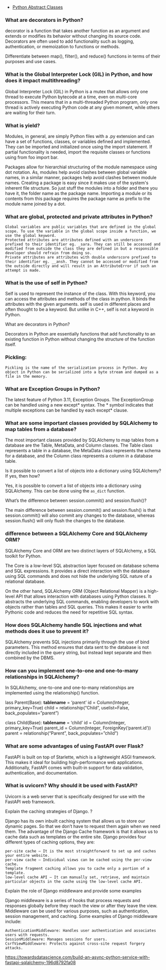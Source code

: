 
- [Python Abstract Classes](https://medium.com/analytics-vidhya/abc-in-python-abstract-base-class-35808a9d6b32)

  
### What are decorators in Python?

 decorator is a function that takes another function as an argument and extends or modifies its behavior without changing its source code. Decorators are often used to add functionality such as logging, authentication, or memoization to functions or methods.

Differentiate between map(), filter(), and reduce() functions in terms of their purposes and use cases.


### What is the Global Interpreter Lock (GIL) in Python, and how does it impact multithreading?

Global Interpreter Lock (GIL) in Python is a mutex that allows only one thread to execute Python bytecode at a time, even on multi-core processors. This means that in a multi-threaded Python program, only one thread is actively executing Python code at any given moment, while others are waiting for their turn.


### What is yield?



Modules, in general, are simply Python files with a .py extension and can have a set of functions, classes, or variables defined and implemented. They can be imported and initialized once using the import statement. If partial functionality is needed, import the requisite classes or functions using from foo import bar.

Packages allow for hierarchial structuring of the module namespace using dot notation. As, modules help avoid clashes between global variable names, in a similar manner, packages help avoid clashes between module names.
Creating a package is easy since it makes use of the system's inherent file structure. So just stuff the modules into a folder and there you have it, the folder name as the package name. Importing a module or its contents from this package requires the package name as prefix to the module name joined by a dot.


### What are global, protected and private attributes in Python?

    Global variables are public variables that are defined in the global scope. To use the variable in the global scope inside a function, we use the global keyword.
    Protected attributes are attributes defined with an underscore prefixed to their identifier eg. _sara. They can still be accessed and modified from outside the class they are defined in but a responsible developer should refrain from doing so.
    Private attributes are attributes with double underscore prefixed to their identifier eg. __ansh. They cannot be accessed or modified from the outside directly and will result in an AttributeError if such an attempt is made.


### What is the use of self in Python?

Self is used to represent the instance of the class. With this keyword, you can access the attributes and methods of the class in python. It binds the attributes with the given arguments. self is used in different places and often thought to be a keyword. But unlike in C++, self is not a keyword in Python.

What are decorators in Python?

Decorators in Python are essentially functions that add functionality to an existing function in Python without changing the structure of the function itself.

### Pickling:

    Pickling is the name of the serialization process in Python. Any object in Python can be serialized into a byte stream and dumped as a file in the memory. 


### What are Exception Groups in Python?

The latest feature of Python 3.11, Exception Groups. The ExceptionGroup can be handled using a new except* syntax. The * symbol indicates that multiple exceptions can be handled by each except* clause.


### What are some important classes provided by SQLAlchemy to map tables from a database?

The most important classes provided by SQLAlchemy to map tables from a database are the Table, MetaData, and Column classes. The Table class represents a table in a database, the MetaData class represents the schema for a database, and the Column class represents a column in a database table.

Is it possible to convert a list of objects into a dictionary using SQLAlchemy? If yes, then how?

Yes, it is possible to convert a list of objects into a dictionary using SQLAlchemy. This can be done using the `as_dict` function.

What’s the difference between session.commit() and session.flush()?

The main difference between session.commit() and session.flush() is that session.commit() will also commit any changes to the database, whereas session.flush() will only flush the changes to the database.


### difference between a SQLAlchemy Core and SQLAlchemy ORM?

SQLAlchemy Core and ORM are two distinct layers of SQLAlchemy, a SQL toolkit for Python.

The Core is a low-level SQL abstraction layer focused on database schema and SQL expressions. It provides a direct interaction with the database using SQL commands and does not hide the underlying SQL nature of a relational database.

On the other hand, SQLAlchemy ORM (Object Relational Mapper) is a high-level API that allows interaction with databases using Python classes. It abstracts the underlying SQL commands, enabling developers to work with objects rather than tables and SQL queries. This makes it easier to write Pythonic code and reduces the need for repetitive SQL syntax.


### How does SQLAlchemy handle SQL injections and what methods does it use to prevent it?

SQLAlchemy prevents SQL injections primarily through the use of bind parameters. This method ensures that data sent to the database is not directly included in the query string, but instead kept separate and then combined by the DBMS.

### How can you implement one-to-one and one-to-many relationships in SQLAlchemy?

In SQLAlchemy, one-to-one and one-to-many relationships are implemented using the relationship() function. 

lass Parent(Base):
__tablename__ = ‘parent’
id = Column(Integer, primary_key=True)
child = relationship(“Child”, uselist=False, back_populates=”parent”)

class Child(Base):
__tablename__ = ‘child’
id = Column(Integer, primary_key=True)
parent_id = Column(Integer, ForeignKey(‘parent.id’))
parent = relationship(“Parent”, back_populates=”child”)

### What are some advantages of using FastAPI over Flask?

FastAPI is built on top of Starlette, which is a lightweight ASGI framework. This makes it ideal for building high-performance web applications. Additionally, FastAPI comes with built-in support for data validation, authentication, and documentation.

### What is uvicorn? Why should it be used with FastAPI?

Uvicorn is a web server that is specifically designed for use with the FastAPI web framework. 


 Explain the caching strategies of Django. ?

Django has its own inbuilt caching system that allows us to store our dynamic pages. So that we don’t have to request them again when we need them. The advantage of the Django Cache framework is that it allows us to cache data such as templates or the entire site. Django provides four different types of caching options, they are:

    per-site cache – It is the most straightforward to set up and caches your entire website.
    per-view cache – Individual views can be cached using the per-view cache.
    Template fragment caching allows you to cache only a portion of a template.
    low-level cache API – It can manually set, retrieve, and maintain particular objects in the cache using the low-level cache API.

Explain the role of Django middleware and provide some examples

Django middleware is a series of hooks that process requests and responses globally before they reach the view or after they leave the view. Middleware can be used for various purposes, such as authentication, session management, and caching. Some examples of Django middleware include:

    AuthenticationMiddleware: Handles user authentication and associates users with requests.
    SessionMiddleware: Manages sessions for users.
    CsrfViewMiddleware: Protects against cross-site request forgery attacks.
    

https://towardsdatascience.com/build-an-async-python-service-with-fastapi-sqlalchemy-196d8792fa08


